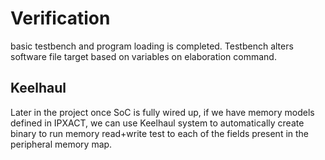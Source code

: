 # Verification

basic testbench and program loading is completed. Testbench alters software file target based on variables on elaboration command. 

## Keelhaul

Later in the project once SoC is fully wired up, if we have memory models defined in IPXACT, we can use Keelhaul system to automatically create binary to run memory read+write test to each of the fields present in the peripheral memory map.

